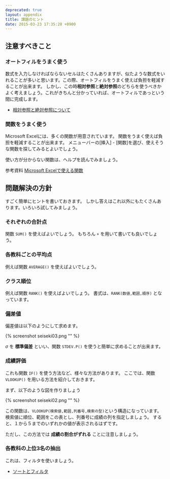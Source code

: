 ```yaml
---
deprecated: true
layout: appendix
title: 課題のヒント
date: 2015-03-23 17:35:28 +0900
---
```



注意すべきこと
--------------

### オートフィルをうまく使う

数式を入力しなければならないセルはたくさんありますが、似たような数式をいれることが多いと思います。この際、オートフィルをうまく使えば負担を軽減することが出来ます。
しかし、この時**相対参照**と**絶対参照**のどちらを使うべきかよく考えましょう。これがきちんと分かっていれば、オートフィルであっという間に完成します。

-   [相対参照と絶対参照について](../02/index.html)

### 関数をうまく使う

Microsoft Excelには、多くの関数が用意されています。
関数をうまく使えば負担を軽減することが出来ます。
メニューバーの[挿入] - [関数]を選び、使えそうな関数を探してみるとよいでしょう。

使い方が分からない関数は、ヘルプを読んでみましょう。

<span class="label label-info">参考資料</span> [Microsoft Excelで使える関数](./function.html)


問題解決の方針
--------------

すごく簡単にヒントを書いておきます。
しかし答えはこれ以外にもたくさんあります。いろいろ試してみましょう。

### それぞれの合計点

関数 `SUM()` を使えばよいでしょう。
もちろん `+` を用いて書いても良いでしょう。

### 各教科ごとの平均点

例えば関数 `AVERAGE()` を使えばよいでしょう。

### クラス順位

例えば関数 `RANK()` を使えばよいでしょう。
書式は、`RANK(数値,範囲,順序)` となっています。

### 偏差値

偏差値は以下のようにして求めます。

{% screenshot seiseki03.png "" %}

$\sigma$ を **標準偏差** といい、関数 `STDEV.P()` を使うと簡単に求めることが出来ます。

### 成績評価

これも関数 `IF()` を使う方法など、様々な方法があります。
ここでは、関数 `VLOOKUP()` を用いる方法を紹介しておきます。

まず、以下のような図を作りましょう

{% screenshot seiseki02.png "" %}

この関数は、`VLOOKUP(検索値,範囲,列番号,検索の型)`という構造になっています。
検索値に順位、範囲をこの表とし、列番号に成績の列を指定しましょう。
すると、１から５までのいずれかの値が表示されるはずです。

ただし、この方法では **成績の割合がずれる** ことに注意しましょう。

### 各教科の上位3名の抽出

これは、フィルタを使いましょう。

-   [ソートとフィルタ](../03/index.html)

